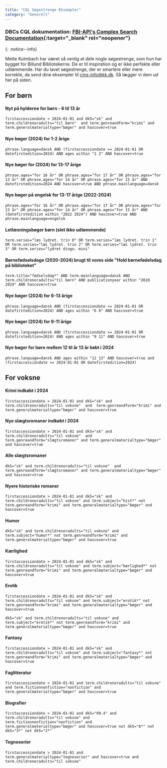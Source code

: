 ```yaml
---
title: "CQL Søgestrenge Eksempler"  
category: "Generelt"
---
```


### DBCs CQL dokumentation: [FBI-API's Complex Search Documentation](https://fbi-api.dbc.dk/indexmapper/){:target="_blank" rel="noopener"}
{: .notice--info}

Mette Kulmbach har været så venlig at dele nogle søgestrenge, som hun har bygget for Billund Bibliotekerne. De er til inspiration og er ikke perfekte eller udtømmende. Har du lavet søgestrenge, der er smartere eller mere korrekte, da send dine eksempler til cms-info@kk.dk. Så lægger vi dem ud her på siden.

## For børn

#### Nyt på hylderne for børn - 6 til 13 år
`firstaccessiondate > 2024-01-01 and dk5="sk" and term.childrenoradults="til børn"  and term.genreandform="krimi" and term.generalmaterialtype="bøger" and hascover=true`

#### Nye bøger (2024) for 1-2 årige
`phrase.language=dansk AND (firstaccessiondate >= 2024-01-01 OR datefirstedition=2024) AND ages within "1 2" AND hascover=true`
 
#### Nye bøger for (2024) for 13-17 årige
`phrase.ages="for 16 år" OR phrase.ages="for 17 år" OR phrase.ages="for 13 år" OR phrase.ages="for 14 år" OR phrase.ages="for 15 år" AND datefirstedition=2024 AND hascover=true AND phrase.mainlanguage=dansk`
 
#### Nye bøger på engelsk for 13-17 årige (2022-2024)
`phrase.ages="for 16 år" OR phrase.ages="for 17 år" OR phrase.ages="for 13 år" OR phrase.ages="for 14 år" OR phrase.ages="for 15 år" AND (datefirstedition within "2022 2024") AND hascover=true AND phrase.mainlanguage=engelsk`
 
#### Letlæsningsbøger børn (slet ikke udtømmende)
`term.series="læs lydret. trin 0" OR term.series="læs lydret. trin 1" OR term.series="læs lydret. trin 2" OR term.series="læs lydret. trin 3" OR term.series="lydret dingo. mini"`
 
#### Børnefødselsdage (2020-2024) brugt til vores side "Hold børnefødelsdag på biblioteket"
`term.title="fødselsdag*" AND term.mainlanguage=dansk AND term.childrenoradults="til børn" AND publicationyear within "2020 2024" AND hascover=true`

#### Nye bøger (2024) for 6-13 årige
`phrase.language=dansk AND (firstaccessiondate >= 2024-01-01 OR datefirstedition=2024) AND ages within "6 8" AND hascover=true`

#### Nye bøger (2024) for 9-11 årige
`phrase.language=dansk AND (firstaccessiondate >= 2024-01-01 OR datefirstedition=2024) AND ages within "9 11" AND hascover=true`

#### Nye bøger for børn mellem 12 til år 13 år købt i 2024
`phrase.language=dansk AND ages within "12 13" AND hascover=true and (firstaccessiondate >= 2024-01-01 OR datefirstedition=2024)`

## For voksne

#### Krimi indkøbt i 2024
`firstaccessiondate > 2024-01-01 and dk5="sk" and term.childrenoradults="til voksne"  and  term.genreandform="krimi" and term.generalmaterialtype="bøger" and hascover=true`

#### Nye slægtsromaner indkøbt i 2024
`firstaccessiondate > 2024-01-01 and dk5="sk" and term.childrenoradults="til voksne"  and  term.genreandform="slægtsromaner" and term.generalmaterialtype="bøger" and hascover=true`

#### Alle slægtsromaner
`dk5="sk" and term.childrenoradults="til voksne"  and  term.genreandform="slægtsromaner" and term.generalmaterialtype="bøger" and hascover=true`

#### Nyere historiske romaner
`firstaccessiondate > 2024-01-01 and dk5="sk" and term.childrenoradults="til voksne" and term.subject="hist*" not term.genreandform="krimi" and term.generalmaterialtype="bøger" and hascover=true`

#### Humor
`dk5="sk" and term.childrenoradults="til voksne" and term.subject="humor*" not term.genreandform="krimi" and term.generalmaterialtype="bøger" and hascover=true`

#### Kærlighed
`firstaccessiondate > 2024-01-01 and dk5="sk" and term.childrenoradults="til voksne" and term.subject="kærlighed*" not term.genreandform="krimi" and term.generalmaterialtype="bøger" and hascover=true`

#### Erotik
`firstaccessiondate > 2024-01-01 and dk5="sk" and term.childrenoradults="til voksne" and term.subject="erotik*" not term.genreandform="krimi" and term.generalmaterialtype="bøger" and hascover=true`

`dk5="sk" and term.childrenoradults="til voksne" and term.subject="erotik*" not term.genreandform="krimi" and term.generalmaterialtype="bøger" and hascover=true`

#### Fantasy
`firstaccessiondate > 2024-01-01 and dk5="sk" and term.childrenoradults="til voksne" and term.subject="fantasy*" not term.genreandform="krimi" and term.generalmaterialtype="bøger" and hascover=true`

#### Faglitteratur
`firstaccessiondate > 2024-01-01 and term.childrenoradults="til voksne" and term.fictionnonfiction="nonfiction" and  term.generalmaterialtype="bøger" and hascover=true`

#### Biografier
`firstaccessiondate > 2024-01-01 and dk5="99.4" and term.childrenoradults="til voksne" and term.fictionnonfiction="nonfiction" and  term.generalmaterialtype="bøger" and hascover=true not dk5="6*" not dk5="3*" not dk5="2*"`

#### Tegneserier
`firstaccessiondate > 2024-01-01 and term.generalmaterialtype="tegneserier" and hascover=true and term.childrenoradults="til voksne"`
